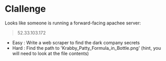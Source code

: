 Clallenge
=========

Looks like someone is running a forward-facing apachee server:
> 52.33.103.172

* Easy : Write a web scraper to find the dark company secrets
* Hard : Find the path to 'Krabby_Patty_Formula_in_Bottle.png' (hint, you will need to look at the file contents)
